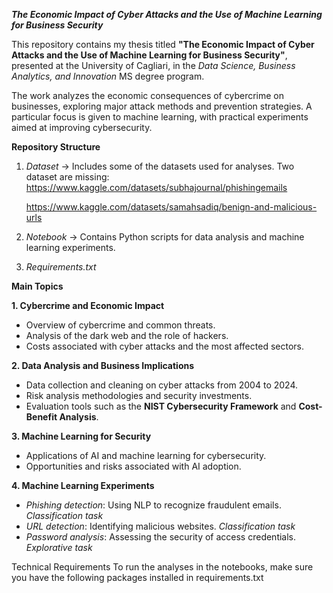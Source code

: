 ***The Economic Impact of Cyber Attacks and the Use of Machine Learning for Business Security***

This repository contains my thesis titled **"The Economic Impact of Cyber Attacks and the Use of Machine Learning for Business Security"**, presented at the University of Cagliari, in the *Data Science, Business Analytics, and Innovation* MS degree program.

The work analyzes the economic consequences of cybercrime on businesses, exploring major attack methods and prevention strategies. A particular focus is given to machine learning, with practical experiments aimed at improving cybersecurity.


**Repository Structure**
1. *Dataset* → Includes some of the datasets used for analyses.
   Two dataset are missing:
   https://www.kaggle.com/datasets/subhajournal/phishingemails
   
   https://www.kaggle.com/datasets/samahsadiq/benign-and-malicious-urls 
3. *Notebook* → Contains Python scripts for data analysis and machine learning experiments.
4. *Requirements.txt*
   

**Main Topics**

**1. Cybercrime and Economic Impact**
- Overview of cybercrime and common threats.
- Analysis of the dark web and the role of hackers.
- Costs associated with cyber attacks and the most affected sectors.

**2. Data Analysis and Business Implications**
- Data collection and cleaning on cyber attacks from 2004 to 2024.
- Risk analysis methodologies and security investments.
- Evaluation tools such as the **NIST Cybersecurity Framework** and **Cost-Benefit Analysis**.

**3. Machine Learning for Security**
- Applications of AI and machine learning for cybersecurity.
- Opportunities and risks associated with AI adoption.
  
**4. Machine Learning Experiments**
- *Phishing detection*: Using NLP to recognize fraudulent emails. *Classification task*
- *URL detection*: Identifying malicious websites. *Classification task*
- *Password analysis*: Assessing the security of access credentials. *Explorative task*


Technical Requirements
To run the analyses in the notebooks, make sure you have the following packages installed in requirements.txt
